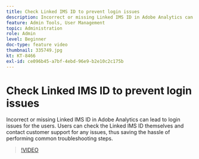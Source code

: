 ```yaml
---
title: Check Linked IMS ID to prevent login issues
description: Incorrect or missing Linked IMS ID in Adobe Analytics can lead to login issues for the users. Users can check the Linked IMS ID themselves and contact customer support for any issues, thus saving the hassle of performing common troubleshooting steps.
feature: Admin Tools, User Management
topic: Administration
role: Admin
level: Beginner
doc-type: feature video
thumbnail: 335749.jpg
kt: KT-8466
exl-id: ce096b45-a7bf-4ebd-96e9-b2e10c2c175b
---
```

# Check Linked IMS ID to prevent login issues

Incorrect or missing Linked IMS ID in Adobe Analytics can lead to login issues for the users. Users can check the Linked IMS ID themselves and contact customer support for any issues, thus saving the hassle of performing common troubleshooting steps.


>[!VIDEO](https://video.tv.adobe.com/v/335749/?quality=12&learn=on)
